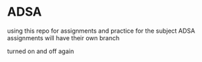 # ADSA
using this repo for assignments and practice for the subject ADSA
assignments will have their own branch

turned on and off again